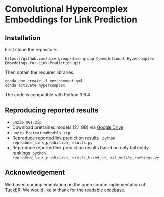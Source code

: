 # Convolutional Hypercomplex Embeddings for Link Prediction

## Installation

First clone the repository:
```
https://github.com/dice-group/dice-group-Convolutional-Hypercomplex-Embeddings-for-Link-Prediction.git
```
Then obtain the required libraries:
```
conda env create -f environment.yml
conda activate hypercomplex
```
The code is compatible with Python 3.6.4

## Reproducing reported results
- ```unzip KGs.zip```
- Download pretrained models (2.1 GB) via [Google Drive](https://drive.google.com/file/d/1ueR6nQwiZ7ZiV6toR7zoZnSl1fHE-kLZ/view?usp=sharing)
- ```unzip PretrainedModels.zip```  
- Reproduce reported link prediction results ``` python reproduce_link_prediction_results.py```
- Reproduce reported link prediction results based on only tail entity rankings``` python reproduce_link_prediction_results_based_on_tail_entity_rankings.py```

## Acknowledgement 
We based our implementation on the open source implementation of [TuckER](https://github.com/ibalazevic/TuckER). We would like to thank for the readable codebase.